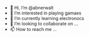 - 👋 Hi, I’m @abnerwalt
- 👀 I’m interested in playing gamaes
- 🌱 I’m currently learning electronocs
- 💞️ I’m looking to collaborate on ...
- 📫 How to reach me ...

<!---
abnerwalt/abnerwalt is a ✨ special ✨ repository because its `README.md` (this file) appears on your GitHub profile.
You can click the Preview link to take a look at your changes.
--->
